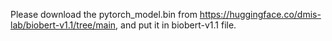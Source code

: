 Please download the pytorch_model.bin from https://huggingface.co/dmis-lab/biobert-v1.1/tree/main, and put it in biobert-v1.1 file.
